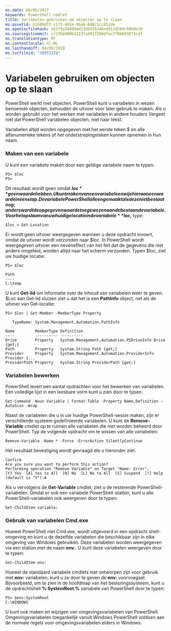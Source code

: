 ```yaml
---
ms.date: 06/05/2017
keywords: PowerShell-cmdlet
title: Variabelen gebruiken om objecten op te slaan
ms.assetid: b1688d73-c173-491e-9ba6-6d0c1cc852de
ms.openlocfilehash: e52f0a344d0ad13db42b34bed912d584c99b0e30
ms.sourcegitcommit: cf195b090b3223fa4917206dfec7f0b603873cdf
ms.translationtype: MT
ms.contentlocale: nl-NL
ms.lasthandoff: 04/09/2018
ms.locfileid: "30953324"
---
```

# <a name="using-variables-to-store-objects"></a>Variabelen gebruiken om objecten op te slaan
PowerShell werkt met objecten. PowerShell kunt u variabelen in wezen benoemde objecten, behouden de uitvoer voor later gebruik te maken. Als u worden gebruikt voor het werken met variabelen in andere houders Vergeet niet dat PowerShell variabelen objecten, niet naar tekst.

Variabelen altijd worden opgegeven met het eerste teken $ en alle alfanumerieke tekens of het onderstrepingsteken kunnen opnemen in hun naam.

### <a name="creating-a-variable"></a>Maken van een variabele
U kunt een variabele maken door een geldige variabele naam te typen:

```
PS> $loc
PS>
```

Dit resultaat wordt geen omdat **$loc** geen waarde hebben. U kunt maken van een variabele en wijs hieraan een waarde in één stap. De variabele PowerShell alleen gemaakt als deze niet bestaat nog; anders wordt de opgegeven waarde toegewezen aan de bestaande variabele. Voor het opslaan van uw huidige locatie in de variabele **$loc**, type:

```
$loc = Get-Location
```

Er wordt geen uitvoer weergegeven wanneer u deze opdracht invoert, omdat de uitvoer wordt verzonden naar $loc. In PowerShell wordt weergegeven uitvoer een neveneffect van het feit dat de gegevens die niet anders omgeleid, worden altijd naar het scherm verzonden. Typen $loc, ziet uw huidige locatie:

```
PS> $loc

Path
----
C:\temp
```

U kunt **Get-lid** om informatie over de inhoud van variabelen weer te geven. $Loc aan Get-lid sluizen ziet u dat het is een **PathInfo** object, net als de uitvoer van Get-locatie:

```
PS> $loc | Get-Member -MemberType Property

   TypeName: System.Management.Automation.PathInfo

Name         MemberType Definition
----         ---------- ----------
Drive        Property   System.Management.Automation.PSDriveInfo Drive {get;}
Path         Property   System.String Path {get;}
Provider     Property   System.Management.Automation.ProviderInfo Provider {...
ProviderPath Property   System.String ProviderPath {get;}
```

### <a name="manipulating-variables"></a>Variabelen bewerken
PowerShell levert een aantal opdrachten voor het bewerken van variabelen. Een volledige lijst in een leesbare vorm kunt u zien door te typen:

```
Get-Command -Noun Variable | Format-Table -Property Name,Definition -AutoSize -Wrap
```

Naast de variabelen die u in uw huidige PowerShell-sessie maken, zijn er verschillende systeem gedefinieerde variabelen. U kunt de **Remove-Variable** cmdlet op te ruimen alle variabelen die niet worden beheerd door PowerShell. Typ de volgende opdracht om te wissen van alle variabelen:

```
Remove-Variable -Name * -Force -ErrorAction SilentlyContinue
```

Het resultaat bevestiging wordt gevraagd die u hieronder ziet.

```
Confirm
Are you sure you want to perform this action?
Performing operation "Remove Variable" on Target "Name: Error".
[Y] Yes  [A] Yes to All  [N] No  [L] No to All  [S] Suspend  [?] Help
(default is "Y"):A
```

Als u vervolgens de **Get-Variable** cmdlet, ziet u de resterende PowerShell-variabelen. Omdat er ook een variabele PowerShell-station, kunt u alle PowerShell-variabelen ook weergeven door te typen:

```
Get-ChildItem variable:
```

### <a name="using-cmdexe-variables"></a>Gebruik van variabelen Cmd.exe
Hoewel PowerShell niet Cmd.exe, wordt uitgevoerd in een opdracht shell-omgeving en kunt u de dezelfde variabelen die beschikbaar zijn in elke omgeving van Windows gebruiken. Deze variabelen worden weergegeven via een station met de naam **env**:. U kunt deze variabelen weergeven door te typen:

```
Get-ChildItem env:
```

Hoewel de standaard variabele cmdlets niet ontworpen zijn voor gebruik met **env:** variabelen, kunt u ze door te geven de **env:** voorvoegsel. Bijvoorbeeld, om te zien in de hoofdmap van het besturingssysteem, kunt u de opdrachtshell **% SystemRoot %** variabele van PowerShell door te typen:

```
PS> $env:SystemRoot
C:\WINDOWS
```

U kunt ook maken en wijzigen van omgevingsvariabelen van PowerShell. Omgevingsvariabelen toegankelijk vanuit Windows PowerShell voldoen aan de normale regels voor omgevingsvariabelen elders in Windows.